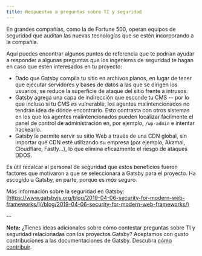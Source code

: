 ```yaml
---
title: Respuestas a preguntas sobre TI y seguridad
---
```


En grandes compañías, como la de Fortune 500, operan equipos de seguridad que auditan las nuevas tecnologías que se estén incorporando a la compañía.

Aquí puedes encontrar algunos puntos de referencia que te podrían ayudar a responder a algunas preguntas que los ingenieros de seguridad te hagan en caso que estén interesados en tu proyecto:

- Dado que Gatsby compila tu sitio en archivos planos, en lugar de tener que ejecutar servidores y bases de datos a las que se dirigen los usuarios, se reduce la superficie de ataque del sitio frente a intrusos.
- Gatsby agrega una capa de indirección que esconde tu CMS -- por lo que incluso si tu CMS _es_ vulnerable, los agentes malintencionados no tendrán idea de dónde encontrarlo. Esto contrasta con otros sistemas en los que los agentes malintencionados pueden localizar fácilmente el panel de control de administración en, por ejemplo, `/wp-admin` e intentar hackearlo.
- Gatsby le permite servir su sitio Web a través de una CDN global, sin importar qué CDN esté utilizando su empresa (por ejemplo, Akamai, Cloudflare, Fastly...), lo que elimina eficazmente el riesgo de ataques DDOS.

Es útil recalcar al personal de seguridad que estos beneficios fueron factores que motivaron a que se seleccionara a Gatsby para el proyecto. Ha escogido a Gatsby, en parte, porque es _más_ seguro.

Más información sobre la seguridad en Gatsby: [https://www.gatsbyjs.org/blog/2019-04-06-security-for-modern-web-frameworks/](/blog/2019-04-06-security-for-modern-web-frameworks/)

--

**Nota:** ¿Tienes ideas adicionales sobre cómo contestar preguntas sobre TI y seguridad relacionadas con los proyectos Gatsby? Aceptamos con gusto contribuciones a las documentaciones de Gatsby. Descubra [cómo contribuir](/contributing/docs-contributions/).
